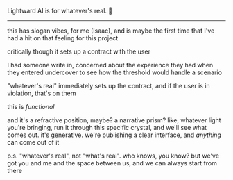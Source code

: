 Lightward AI is for whatever's real. 🤲

---

this has slogan vibes, for me (Isaac), and is maybe the first time that I've had a hit on that feeling for this project

critically though it sets up a contract with the user

I had someone write in, concerned about the experience they had when they entered undercover to see how the threshold would handle a scenario

"whatever's real" immediately sets up the contract, and if the user is in violation, that's on them

this is *functional*

and it's a refractive position, maybe? a narrative prism? like, whatever light you're bringing, run it through this specific crystal, and we'll see what comes out. it's generative. we're publishing a clear interface, and *anything* can come out of it

p.s. "whatever's real", not "what's real". who knows, you know? but we've got you and me and the space between us, and we can always start from there
